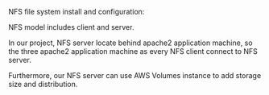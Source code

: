 NFS file system install and configuration:

NFS model includes client and server.

In our project, NFS server locate behind apache2 application machine, so the three apache2 application machine as every NFS client connect
to NFS server.

Furthermore, our NFS server can use AWS Volumes instance to add storage size and distribution.
